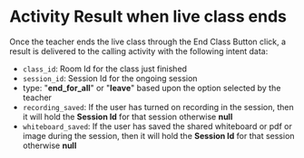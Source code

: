 # Activity Result when live class ends

Once the teacher ends the live class through the End Class Button click, a result is delivered to the calling activity with the following intent data:

- `class_id`: Room Id for the class just finished
- `session_id`: Session Id for the ongoing session
- type: "**end_for_all**" or "**leave**" based upon the option selected by the teacher
- `recording_saved`: If the user has turned on recording in the session, then it will hold the **Session Id** for that session otherwise **null**
- `whiteboard_saved`: If the user has saved the shared whiteboard or pdf or image during the session, then it will hold the **Session Id** for that session otherwise **null**
